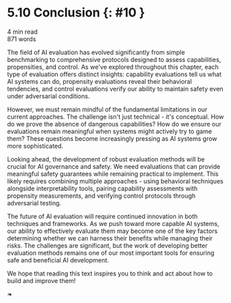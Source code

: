 # 5.10 Conclusion {: #10 }

<div class="section-meta">
    <div class="meta-item">
        <i class="fas fa-clock"></i>
        4 min read
    </div>
    <div class="meta-item">
        <i class="fas fa-file-alt"></i> 
        871 words
    </div>
</div>


The field of AI evaluation has evolved significantly from simple benchmarking to comprehensive protocols designed to assess capabilities, propensities, and control. As we've explored throughout this chapter, each type of evaluation offers distinct insights: capability evaluations tell us what AI systems can do, propensity evaluations reveal their behavioral tendencies, and control evaluations verify our ability to maintain safety even under adversarial conditions.

However, we must remain mindful of the fundamental limitations in our current approaches. The challenge isn't just technical - it's conceptual. How do we prove the absence of dangerous capabilities? How do we ensure our evaluations remain meaningful when systems might actively try to game them? These questions become increasingly pressing as AI systems grow more sophisticated.

Looking ahead, the development of robust evaluation methods will be crucial for AI governance and safety. We need evaluations that can provide meaningful safety guarantees while remaining practical to implement. This likely requires combining multiple approaches - using behavioral techniques alongside interpretability tools, pairing capability assessments with propensity measurements, and verifying control protocols through adversarial testing.

The future of AI evaluation will require continued innovation in both techniques and frameworks. As we push toward more capable AI systems, our ability to effectively evaluate them may become one of the key factors determining whether we can harness their benefits while managing their risks. The challenges are significant, but the work of developing better evaluation methods remains one of our most important tools for ensuring safe and beneficial AI development.

We hope that reading this text inspires you to think and act about how to build and improve them!

<!--

Corrigbility

Resistance to misuse (Safeguard efficacy)

Sycopahncy/Hallucination

-->

<!--

Overview (To Add)

(Guo et al., 2023, [[2310.19736] Evaluating Large Language Models: A Comprehensive Survey](https://arxiv.org/abs/2310.19736))

(Anwar et al., 2024, [[2404.09932] Foundational Challenges in Assuring Alignment and Safety of Large Language Models](https://arxiv.org/abs/2404.09932))

[GELU, MMLU, & X-Risk Defense in Depth, with the Great Dan Hendrycks](https://www.cognitiverevolution.ai/gelu-mmlu-x-risk-defense-in-depth-with-the-great-dan-hendrycks/)

Hendrycks, 2024, [Devising ML Metrics | CAIS](https://www.safe.ai/blog/devising-ml-metrics)

[[2410.13787] Looking Inward: Language Models Can Learn About Themselves by Introspection](https://arxiv.org/abs/2410.13787)

[[2403.13793] Evaluating Frontier Models for Dangerous Capabilities](https://arxiv.org/abs/2403.13793)

Note: There is stuff like self proliferation or like knowledge gaps and stuff that probably should be mentioned somewhere

-->

<!--

Benchmarks (To Add)

(Paul et al., 2024, [[2406.12655] Benchmarks and Metrics for Evaluations of Code Generation: A Critical Review](https://arxiv.org/abs/2406.12655))

[How Predictable Is Language Model Benchmark Performance? | Epoch AI](https://epoch.ai/blog/how-predictable-is-language-model-benchmark-performance)

Barrass, 2024, [The WMDP Benchmark: Measuring and Reducing Malicious Use With Unlearning | CAIS](https://www.safe.ai/blog/wmdp-benchmark)

SimpleBench

(Glazer, 2024, [[2411.04872] FrontierMath: A Benchmark for Evaluating Advanced Mathematical Reasoning in AI](https://arxiv.org/abs/2411.04872))

(Li et al., 2024, [[2403.03218] The WMDP Benchmark: Measuring and Reducing Malicious Use With Unlearning](https://arxiv.org/abs/2403.03218))

(Hendrycks et al., 2024, [Humanity's Last Exam](https://www.safe.ai/blog/humanitys-last-exam))

-->

<!--

Capability Evaluations

(Carlsmith, 2023, [[2311.08379] Scheming AIs: Will AIs fake alignment during training in order to get power?](https://arxiv.org/abs/2311.08379))

Autonomous Research, [Interviewing AI researchers on automation of AI R&D](https://epoch.ai/blog/interviewing-ai-researchers-on-automation-of-ai-rnd)

[Can AIs Generate Novel Research Ideas? with lead author Chenglei Si](https://www.cognitiverevolution.ai/can-ais-generate-novel-research-ideas-with-lead-author-chenglei-si/)

Persuasion

Manipulation

[[2309.15840] How to Catch an AI Liar: Lie Detection in Black-Box LLMs by Asking Unrelated Questions](http://arxiv.org/abs/2309.15840)

[Leading Indicators of AI Danger: Owain Evans on Situational Awareness, from The Inside View](https://www.cognitiverevolution.ai/leading-indicators-of-ai-danger-owain-evans-on-situational-awareness-from-the-inside-view/)

Red Teaming

[Red Teaming o1 Part 1/2–Automated Jailbreaking w/ Haize Labs' Leonard Tang, Aidan Ewart& Brian Huang](https://www.cognitiverevolution.ai/red-teaming-o1-part-1-2-automated-jailbreaking-w-haize-labs-leonard-tang-aidan-ewart-brian-huang/)

[Red Teaming o1 Part 2/2– Detecting Deception with Marius Hobbhahn of Apollo Research](https://www.cognitiverevolution.ai/red-teaming-o1-part-2-2-detecting-deception-with-marius-hobbhahn-of-apollo-research/)

Ideas:

[https://www.mlsafety.org/safebench/ideas#monitoring-ideas](https://www.mlsafety.org/safebench/ideas#monitoring-ideas) 

-->

<!--

Cybersecurity (To Add)

[Exploitable by Default: Vulnerabilities in GPT-4 APIs & Superhuman Go AIs with Adam Gleave of Far.ai](https://www.cognitiverevolution.ai/exploitable-by-default-vulnerabilities-in-gpt-4-apis-superhuman-go-ais-with-adam-gleave-of-far-ai/)

Newman, 2024, [Cybersecurity and AI: The Evolving Security Landscape | CAIS](https://www.safe.ai/blog/cybersecurity-and-ai-the-evolving-security-landscape) 

Note: More applicable in the risks chapter

Anthropic, 2024, [A new initiative for developing third-party model evaluations \ Anthropic](https://www.anthropic.com/news/a-new-initiative-for-developing-third-party-model-evaluations)

Note: doesnt actually have anything useful to add

[[2405.04760] Large Language Models for Cyber Security: A Systematic Literature Review](https://arxiv.org/abs/2405.04760)

Note: this paper is amazing as a reference, but largely focused on defense, and the stuff in there doesnt really apply to a safety evals paper, maybe if we talk about automated red teaming, i could use some of this stuff as like supporting evidence, or like potential ideas for how to do stuff.

-->

<!--

Propensity Evaluations (To Add)

Deception

[[2311.08379] Scheming AIs: Will AIs fake alignment during training in order to get power?](https://arxiv.org/abs/2311.08379)

[[2309.15840] How to Catch an AI Liar: Lie Detection in Black-Box LLMs by Asking Unrelated Questions](http://arxiv.org/abs/2309.15840)

-->

<!--

Control Evaluations  (To Add)

(Greenblatt et al., 2024, [Notes on control evaluations for safety cases](https://www.alignmentforum.org/s/PC3yJgdKvk8kzqZyA/p/3s8PtYbo7rCbho4Ev))

(Greenblatt et al., 2024, [Catching AIs red-handed](https://www.alignmentforum.org/s/PC3yJgdKvk8kzqZyA/p/i2nmBfCXnadeGmhzW))

(Leike, 2023, [Self-exfiltration is a key dangerous capability](https://aligned.substack.com/p/self-exfiltration))

(Shlegris, 2023, [The prototypical catastrophic AI action is getting root access to its datacenter](https://www.alignmentforum.org/posts/BAzCGCys4BkzGDCWR/the-prototypical-catastrophic-ai-action-is-getting-root))

-->

<!--

Internal Techniques (To Add)

(Paul et al., 2024, [[2402.13950] Making Reasoning Matter: Measuring and Improving Faithfulness of Chain-of-Thought Reasoning](https://arxiv.org/abs/2402.13950))

CoT might not represent internal representations, so we need better evals

-->

<!--

Evaluation Process (To Add)

Automation/Scaling

[https://epoch.ai/blog/challenges-in-predicting-ai-automation](https://epoch.ai/blog/challenges-in-predicting-ai-automation)

-->

<!--

Limitations (To Add)

(Casper et al., 2024, [[2401.14446] Black-Box Access is Insufficient for Rigorous AI Audits](https://arxiv.org/abs/2401.14446))

(Burden, 2024, [[2407.09221] Evaluating AI Evaluation: Perils and Prospects](https://arxiv.org/abs/2407.09221))

Lack of techniques that evaluate interpretability methods?

Lack of interpretability focused benchmarks?

pretty important : [[2407.21792] Safetywashing: Do AI Safety Benchmarks Actually Measure Safety Progress?](https://arxiv.org/abs/2407.21792) 

-->

<!--

Abbreviations/Hover Definitions to add for website

METR

ARA ARA

Sandbagging

-->

<div class="section-end">
    <span>❧</span>
</div>